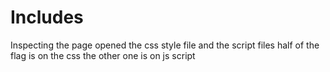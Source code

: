 # Includes 
Inspecting the page opened the css style file and the script files half of the flag is on the css the other one is on js script
